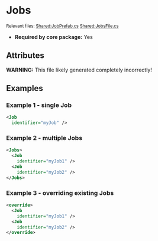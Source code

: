 # Jobs

<sub>Relevant files: [Shared:JobPrefab.cs](https://github.com/Regalis11/Barotrauma/blob/master/Barotrauma/BarotraumaShared/SharedSource\Characters\Jobs\JobPrefab.cs) [Shared:JobsFile.cs](https://github.com/Regalis11/Barotrauma/blob/master/Barotrauma/BarotraumaShared/SharedSource/ContentManagement/ContentFile/JobsFile.cs)</sub>
- **Required by core package:** Yes

## Attributes


**WARNING:** This file likely generated completely incorrectly!

## Examples

### Example 1 - single Job

```xml
<Job
  identifier="myJob" />
```

### Example 2 - multiple Jobs

```xml
<Jobs>
  <Job
    identifier="myJob1" />
  <Job
    identifier="myJob2" />
</Jobs>
```

### Example 3 - overriding existing Jobs

```xml
<override>
  <Job
    identifier="myJob1" />
  <Job
    identifier="myJob2" />
</override>
```


